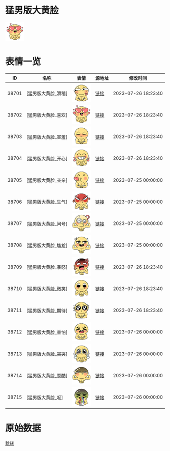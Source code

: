 # 猛男版大黄脸

<img src="./cover.png" height="60" alt="cover" />

# 表情一览

|ID|名称|表情|源地址|修改时间|
|----|----|----|----|----|
|38701|[猛男版大黄脸_滑稽]|<img src="./pic/038701_%5B猛男版大黄脸_滑稽%5D.png" height="60" alt="滑稽"/>|[链接](https://i0.hdslb.com/bfs/garb/ef2294ca77a0cf34009d5e3571692ac6b69d59eb.png)|2023-07-26 18:23:40|
|38702|[猛男版大黄脸_喜欢]|<img src="./pic/038702_%5B猛男版大黄脸_喜欢%5D.png" height="60" alt="喜欢"/>|[链接](https://i0.hdslb.com/bfs/garb/6a71e0e12b4f804537900f5db475407974854c6e.png)|2023-07-26 18:23:40|
|38703|[猛男版大黄脸_害羞]|<img src="./pic/038703_%5B猛男版大黄脸_害羞%5D.png" height="60" alt="害羞"/>|[链接](https://i0.hdslb.com/bfs/garb/536ffca3c7145c44a7b4ff157fb80a41be3a1f20.png)|2023-07-26 18:23:40|
|38704|[猛男版大黄脸_开心]|<img src="./pic/038704_%5B猛男版大黄脸_开心%5D.png" height="60" alt="开心"/>|[链接](https://i0.hdslb.com/bfs/garb/d5aec19cb42db542339494ac9b66d1082d9a941a.png)|2023-07-26 18:23:40|
|38705|[猛男版大黄脸_亲亲]|<img src="./pic/038705_%5B猛男版大黄脸_亲亲%5D.png" height="60" alt="亲亲"/>|[链接](https://i0.hdslb.com/bfs/garb/c248b6b6a39d68bf9b5115ae49e9428a808446ad.png)|2023-07-25 00:00:00|
|38706|[猛男版大黄脸_生气]|<img src="./pic/038706_%5B猛男版大黄脸_生气%5D.png" height="60" alt="生气"/>|[链接](https://i0.hdslb.com/bfs/garb/bb8a2db241e15187596da501b5b63ae5753a10ef.png)|2023-07-25 00:00:00|
|38707|[猛男版大黄脸_问号]|<img src="./pic/038707_%5B猛男版大黄脸_问号%5D.png" height="60" alt="问号"/>|[链接](https://i0.hdslb.com/bfs/garb/bb7a107b580cc88062efdfea24d379973217623d.png)|2023-07-25 00:00:00|
|38708|[猛男版大黄脸_尴尬]|<img src="./pic/038708_%5B猛男版大黄脸_尴尬%5D.png" height="60" alt="尴尬"/>|[链接](https://i0.hdslb.com/bfs/garb/fe3cbe0ee11e22599e69e823274b1039d5a9ba8c.png)|2023-07-25 00:00:00|
|38709|[猛男版大黄脸_暴怒]|<img src="./pic/038709_%5B猛男版大黄脸_暴怒%5D.png" height="60" alt="暴怒"/>|[链接](https://i0.hdslb.com/bfs/garb/3146aeac9872338fa5dc2042649b4b9141ceec1a.png)|2023-07-26 18:23:40|
|38710|[猛男版大黄脸_微笑]|<img src="./pic/038710_%5B猛男版大黄脸_微笑%5D.png" height="60" alt="微笑"/>|[链接](https://i0.hdslb.com/bfs/garb/cfa1f1997c1dfba9ce375861d0b86fe279a792e1.png)|2023-07-26 18:23:40|
|38711|[猛男版大黄脸_期待]|<img src="./pic/038711_%5B猛男版大黄脸_期待%5D.png" height="60" alt="期待"/>|[链接](https://i0.hdslb.com/bfs/garb/f21cc8793fa5d7b3f789c6223dae3d4d2c95ff98.png)|2023-07-26 18:23:40|
|38712|[猛男版大黄脸_害怕]|<img src="./pic/038712_%5B猛男版大黄脸_害怕%5D.png" height="60" alt="害怕"/>|[链接](https://i0.hdslb.com/bfs/garb/ffacd695c9e95357c49253faa216187bed3737e7.png)|2023-07-26 00:00:00|
|38713|[猛男版大黄脸_哭哭]|<img src="./pic/038713_%5B猛男版大黄脸_哭哭%5D.png" height="60" alt="哭哭"/>|[链接](https://i0.hdslb.com/bfs/garb/d628378bf94ed646c877b814ced9c0499c377d9d.png)|2023-07-26 00:00:00|
|38714|[猛男版大黄脸_耍酷]|<img src="./pic/038714_%5B猛男版大黄脸_耍酷%5D.png" height="60" alt="耍酷"/>|[链接](https://i0.hdslb.com/bfs/garb/cb491b5179a7d378e9a006664733c97bf7fd2ca8.png)|2023-07-26 00:00:00|
|38715|[猛男版大黄脸_呕]|<img src="./pic/038715_%5B猛男版大黄脸_呕%5D.png" height="60" alt="呕"/>|[链接](https://i0.hdslb.com/bfs/garb/95fa1b076bbd92e6e7ea97b257b3f83b2f48f96a.png)|2023-07-26 00:00:00|

# 原始数据

[跳转](./raw.json)

